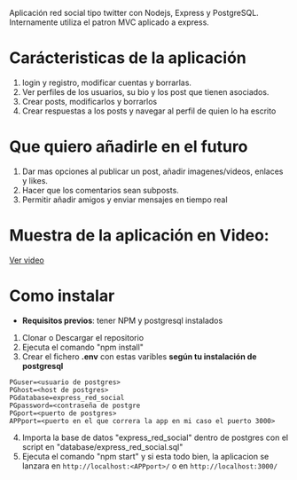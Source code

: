 Aplicación red social tipo twitter con Nodejs, Express y PostgreSQL.
Internamente utiliza el patron MVC aplicado a express.

# Carácteristicas de la aplicación

1. login y registro, modificar cuentas y borrarlas.
2. Ver perfiles de los usuarios, su bio y los post que tienen asociados.
3. Crear posts, modificarlos y borrarlos
4. Crear respuestas a los posts y navegar al perfil de quien lo ha escrito

# Que quiero añadirle en el futuro

1. Dar mas opciones al publicar un post, añadir imagenes/videos, enlaces y likes.
2. Hacer que los comentarios sean subposts.
3. Permitir añadir amigos y enviar mensajes en tiempo real

# Muestra de la aplicación en Video:

[Ver video](appShowcase.mp4)

# Como instalar

- **Requisitos previos**: tener NPM y postgresql instalados

1. Clonar o Descargar el repositorio
2. Ejecuta el comando "npm install"
3. Crear el fichero **.env** con estas varibles **según tu instalación de postgresql**

```
PGuser=<usuario de postgres>
PGhost=<host de postgres>
PGdatabase=express_red_social
PGpassword=<contraseña de postgre
PGport=<puerto de postgres>
APPport=<puerto en el que correra la app en mi caso el puerto 3000>
```

4. Importa la base de datos "express_red_social" dentro de postgres con el script en "database/express_red_social.sql"
5. Ejecuta el comando "npm start" y si esta todo bien, la aplicacion se lanzara en `http://localhost:<APPport>/` o en `http://localhost:3000/`
